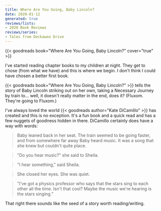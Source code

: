```yaml
---
title: Where Are You Going, Baby Lincoln?
date: 2020-01-12
generated: true
reviews/lists:
- 2020 Book Reviews
reviews/series:
- Tales from Deckawoo Drive
---
```

{{< goodreads book="Where Are You Going, Baby Lincoln?" cover="true" >}}

I've started reading chapter books to my children at night. They get to chose (from what we have) and this is where we begin. I don't think I could have chosen a better first book.  

{{< goodreads book="Where Are You Going, Baby Lincoln?" >}} tells the story of Baby Lincoln striking out on her own, taking a Necessary Journey by train to... well, it doesn't really matter in the end, does it? (Fluxom. They're going to Fluxom.)  

<!--more-->

I've always loved the world {{< goodreads author="Kate DiCamillo" >}} has created and this is no exception. It's a fun book and a quick read and has a few nuggets of goodness hidden in there. DiCamillo certainly does have a way with words:  

> Baby leaned back in her seat. The train seemed to be going faster, and from somewhere far away Baby heard music. It was a song that she knew but couldn't quite place.  

> "Do you hear music?" she said to Sheila.  

> "I hear something," said Sheila.  

> She closed her eyes. She was quiet.  

> "I've got a physics professor who says that the stars sing to each other all the time. Isn't that cool? Maybe the music we're hearing is the stars singing.”  

That right there sounds like the seed of a story worth reading/writing.


